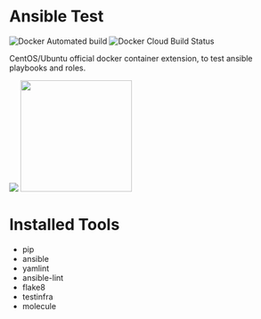 
# Ansible Test

![Docker Automated build](https://img.shields.io/docker/automated/kubecloudsas/docker-ansible-test.svg?style=flat)
![Docker Cloud Build Status](https://img.shields.io/docker/cloud/build/kubecloudsas/docker-ansible-test.svg?style=flat)

CentOS/Ubuntu official docker container extension, to test ansible playbooks and roles.

[![](https://kube-cloud.com/images/branding/logo/kubecloud-logo-single_writing_horizontal_color_300x112px.png)](https://www.kube-cloud.com/)
<img width="200" src="https://getvectorlogo.com/wp-content/uploads/2019/01/red-hat-ansible-vector-logo.png">  

# Installed Tools

* pip
* ansible
* yamlint
* ansible-lint
* flake8
* testinfra
* molecule
